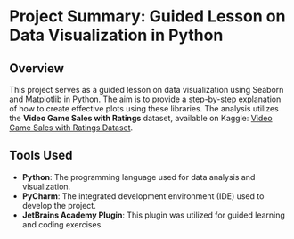 # Project Summary: Guided Lesson on Data Visualization in Python

## Overview
This project serves as a guided lesson on data visualization using Seaborn and Matplotlib in Python. The aim is to provide a step-by-step explanation of how to create effective plots using these libraries. The analysis utilizes the **Video Game Sales with Ratings** dataset, available on Kaggle: [Video Game Sales with Ratings Dataset](https://www.kaggle.com/datasets/rush4ratio/video-game-sales-with-ratings).


## Tools Used
- **Python**: The programming language used for data analysis and visualization.
- **PyCharm**: The integrated development environment (IDE) used to develop the project.
- **JetBrains Academy Plugin**: This plugin was utilized for guided learning and coding exercises.






